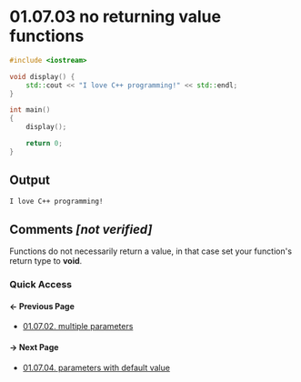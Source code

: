 # 01.07.03 no returning value functions

```cxx
#include <iostream>

void display() {
    std::cout << "I love C++ programming!" << std::endl;
}

int main()
{
    display();

    return 0;
}

```

## Output

```txt
I love C++ programming!
```

## Comments *[not verified]*

Functions do not necessarily return a value, in that case set your function's return type to **void**.

### Quick Access

<div class="previous_page pagination">

#### &#8592; Previous Page

* [01.07.02. multiple parameters](./../../01.the_basics/07.functions/02.parameters.md)

</div>
<div class="next_page pagination">

#### &#8594; Next Page

* [01.07.04. parameters with default value](./../../01.the_basics/07.functions/04.default.md)

</div>
